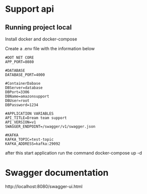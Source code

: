 # Support api 

## Running project local

Install docker and docker-compose 

Create a .env file with the information below
```
#DOT NET CORE
APP_PORT=8080

#DATABASE
DATABASE_PORT=4000

#ContainerDabase
DBServer=database
DBPort=3306
DBName=amazonsupport
DBUser=root
DBPassword=1234

#APPLICATION VARIABLES
API_TITLE=Dream team support
API_VERSION=v1
SWAGGER_ENDPOINT=/swagger/v1/swagger.json

#KAFKA
KAFKA_TOPIC=test-topic
KAFKA_ADDRESS=kafka:29092
```

after this start application run the command docker-compose up -d

# Swagger documentation
http://localhost:8080/swagger-ui.html
